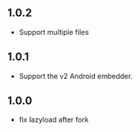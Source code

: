 ## 1.0.2
* Support multiple files

## 1.0.1
* Support the v2 Android embedder.

## 1.0.0
* fix lazyload  after fork
